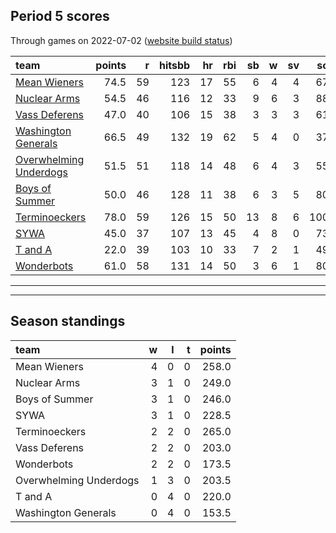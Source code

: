 

## Period 5 scores

Through games on 2022-07-02 ([website build status](https://github.com/brian-bot/pl-site/actions))


|team                                              | points|  r| hitsbb| hr| rbi| sb|  w| sv|  so|   era|  whip|
|:-------------------------------------------------|------:|--:|------:|--:|---:|--:|--:|--:|---:|-----:|-----:|
|[Mean Wieners](./meanwieners)                     |   74.5| 59|    123| 17|  55|  6|  4|  4|  67| 2.971| 0.990|
|[Nuclear Arms](./nucleararms)                     |   54.5| 46|    116| 12|  33|  9|  6|  3|  88| 4.275| 1.138|
|[Vass Deferens](./vassdeferens)                   |   47.0| 40|    106| 15|  38|  3|  3|  3|  61| 2.466| 1.082|
|[Washington Generals](./washingtongenerals)       |   66.5| 49|    132| 19|  62|  5|  4|  0|  37| 1.971| 1.007|
|[Overwhelming Underdogs](./overwhelmingunderdogs) |   51.5| 51|    118| 14|  48|  6|  4|  3|  55| 3.081| 1.268|
|[Boys of Summer](./boysofsummer)                  |   50.0| 46|    128| 11|  38|  6|  3|  5|  80| 4.295| 1.186|
|[Terminoeckers](./terminoeckers)                  |   78.0| 59|    126| 15|  50| 13|  8|  6| 100| 4.686| 1.178|
|[SYWA](./sywa)                                    |   45.0| 37|    107| 13|  45|  4|  8|  0|  73| 3.480| 1.093|
|[T and A](./tanda)                                |   22.0| 39|    103| 10|  33|  7|  2|  1|  49| 5.503| 1.452|
|[Wonderbots](./wonderbots)                        |   61.0| 58|    131| 14|  50|  3|  6|  1|  80| 2.679| 1.260|

* * *
* * *

## Season standings


|team                   |  w|  l|  t| points|
|:----------------------|--:|--:|--:|------:|
|Mean Wieners           |  4|  0|  0|  258.0|
|Nuclear Arms           |  3|  1|  0|  249.0|
|Boys of Summer         |  3|  1|  0|  246.0|
|SYWA                   |  3|  1|  0|  228.5|
|Terminoeckers          |  2|  2|  0|  265.0|
|Vass Deferens          |  2|  2|  0|  203.0|
|Wonderbots             |  2|  2|  0|  173.5|
|Overwhelming Underdogs |  1|  3|  0|  203.5|
|T and A                |  0|  4|  0|  220.0|
|Washington Generals    |  0|  4|  0|  153.5|



